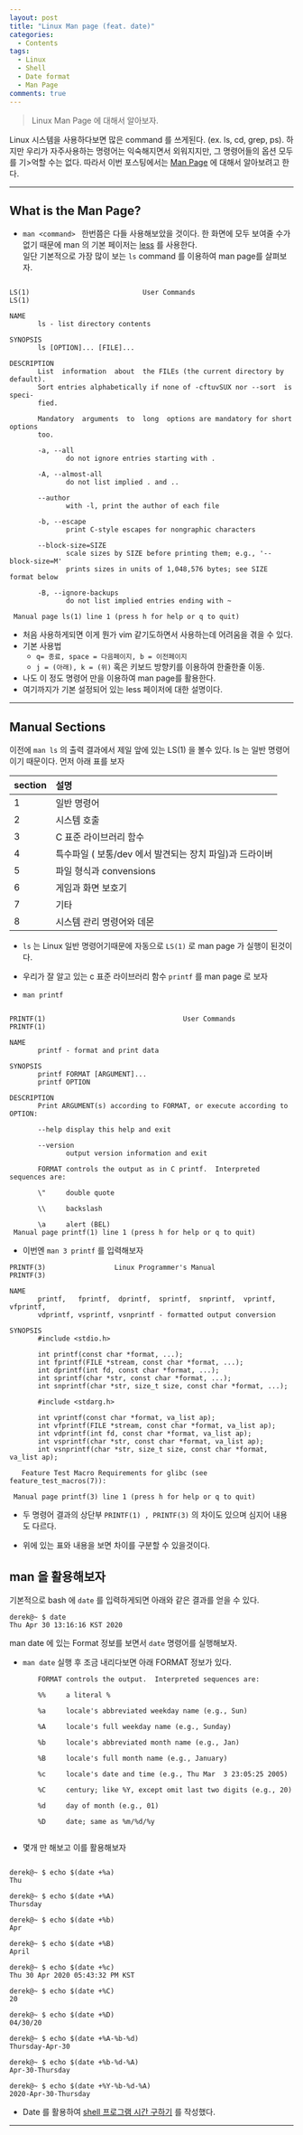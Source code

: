 ```yaml
---
layout: post
title: "Linux Man page (feat. date)"
categories:
  - Contents
tags:
  - Linux
  - Shell
  - Date format
  - Man Page
comments: true
--- 
```

 > Linux Man Page 에 대해서 알아보자. 
   
 Linux 시스템을 사용하다보면 많은 command 를 쓰게된다. (ex. ls, cd, grep, ps). 
 하지만 우리가 자주사용하는 명령어는 익숙해지면서 외워지지만, 
 그 명령어들의 옵션 모두를 기>억할 수는 없다. 따라서 이번 포스팅에서는 [Man Page](https://en.wikipedia.org/wiki/Man_page) 에 대해서 알아보려고 한다.
 
---

## What is the Man Page?

 - ```man <command> ``` 한번쯤은 다들 사용해보았을 것이다. 한 화면에 모두 보여줄 수가 없기 때문에 man 의 기본 페이저는 [less](https://en.wikipedia.org/wiki/Less) 를 사용한다.  
일단 기본적으로 가장 많이 보는 ```ls``` command 를 이용하여 man page를 살펴보자.

```shell

LS(1)                            User Commands                           LS(1)

NAME
       ls - list directory contents

SYNOPSIS
       ls [OPTION]... [FILE]...

DESCRIPTION
       List  information  about  the FILEs (the current directory by default).
       Sort entries alphabetically if none of -cftuvSUX nor --sort  is  speci‐
       fied.

       Mandatory  arguments  to  long  options are mandatory for short options
       too.

       -a, --all
              do not ignore entries starting with .

       -A, --almost-all
              do not list implied . and ..

       --author
              with -l, print the author of each file

       -b, --escape
              print C-style escapes for nongraphic characters

       --block-size=SIZE
              scale sizes by SIZE before printing them; e.g., '--block-size=M'
              prints sizes in units of 1,048,576 bytes; see SIZE format below

       -B, --ignore-backups
              do not list implied entries ending with ~

 Manual page ls(1) line 1 (press h for help or q to quit)

```

 - 처음 사용하게되면 이게 뭔가 vim 같기도하면서 사용하는데 어려움을 겪을 수 있다. 
 - 기본 사용법 
    - ```q= 종료, space = 다음페이지, b = 이전페이지```
    - ```j = (아래), k = (위)``` 혹은 키보드 방향키를 이용하여 한줄한줄 이동.
 - 나도 이 정도 명령어 만을 이용하여 man page를 활용한다.   
 - 여기까지가 기본 설정되어 있는 less 페이저에 대한 설명이다.

---   
## Manual Sections
 
  이전에 ```man ls``` 의 출력 결과에서 제일 앞에 있는 LS(1) 을 볼수 있다. 
 ls 는 일반 명령어 이기 때문이다. 먼저 아래 표를 보자 

| section | 설명 |
|:---|:---|
| 1 | 일반 명령어 |
| 2 | 시스템 호출 |
| 3 | C 표준 라이브러리 함수 |
| 4 | 특수파일 ( 보통/dev 에서 발견되는 장치 파일)과 드라이버 |
| 5 | 파일 형식과 convensions |
| 6 | 게임과 화면 보호기 |
| 7 | 기타 |
| 8 | 시스템 관리 명령어와 데몬 |

 - ```ls``` 는 Linux 일반 명령어기때문에 자동으로 ```LS(1)``` 로 man page 가 실행이 된것이다. 
 
 - 우리가 잘 알고 있는 c 표준 라이브러리 함수 ```printf``` 를 man page 로 보자 

 - ```man printf```

```shell

PRINTF(1)                                  User Commands                                 PRINTF(1)

NAME
       printf - format and print data

SYNOPSIS
       printf FORMAT [ARGUMENT]...
       printf OPTION

DESCRIPTION
       Print ARGUMENT(s) according to FORMAT, or execute according to OPTION:

       --help display this help and exit

       --version
              output version information and exit

       FORMAT controls the output as in C printf.  Interpreted sequences are:

       \"     double quote

       \\     backslash

       \a     alert (BEL)
 Manual page printf(1) line 1 (press h for help or q to quit)

```

 - 이번엔 ```man 3 printf``` 를 입력해보자

```shell
PRINTF(3)                 Linux Programmer's Manual                 PRINTF(3)

NAME
       printf,   fprintf,  dprintf,  sprintf,  snprintf,  vprintf,  vfprintf,
       vdprintf, vsprintf, vsnprintf - formatted output conversion

SYNOPSIS
       #include <stdio.h>

       int printf(const char *format, ...);
       int fprintf(FILE *stream, const char *format, ...);
       int dprintf(int fd, const char *format, ...);
       int sprintf(char *str, const char *format, ...);
       int snprintf(char *str, size_t size, const char *format, ...);

       #include <stdarg.h>

       int vprintf(const char *format, va_list ap);
       int vfprintf(FILE *stream, const char *format, va_list ap);
       int vdprintf(int fd, const char *format, va_list ap);
       int vsprintf(char *str, const char *format, va_list ap);
       int vsnprintf(char *str, size_t size, const char *format, va_list ap);

   Feature Test Macro Requirements for glibc (see feature_test_macros(7)):

 Manual page printf(3) line 1 (press h for help or q to quit)

``` 
 
  - 두 명령어 결과의 상단부 ```PRINTF(1) , PRINTF(3)``` 의 차이도 있으며 심지어 내용도 다르다. 
  
  - 위에 있는 표와 내용을 보면 차이를 구분할 수 있을것이다. 

## man 을 활용해보자

  기본적으로 bash 에 ```date``` 를 입력하게되면 아래와 같은 결과를 얻을 수 있다.
```
derek@~ $ date
Thu Apr 30 13:16:16 KST 2020 
```
  man date 에 있는 Format 정보를 보면서 ```date``` 명령어를 실행해보자.
 
  - ```man date``` 실행 후 조금 내리다보면 아래 FORMAT 정보가 있다. 
  

```shell
       FORMAT controls the output.  Interpreted sequences are:

       %%     a literal %

       %a     locale's abbreviated weekday name (e.g., Sun)

       %A     locale's full weekday name (e.g., Sunday)

       %b     locale's abbreviated month name (e.g., Jan)

       %B     locale's full month name (e.g., January)

       %c     locale's date and time (e.g., Thu Mar  3 23:05:25 2005)

       %C     century; like %Y, except omit last two digits (e.g., 20)

       %d     day of month (e.g., 01)

       %D     date; same as %m/%d/%y


```  

   - 몇개 만 해보고 이를 활용해보자

```shell

derek@~ $ echo $(date +%a)
Thu

derek@~ $ echo $(date +%A)
Thursday

derek@~ $ echo $(date +%b)
Apr

derek@~ $ echo $(date +%B)
April

derek@~ $ echo $(date +%c)
Thu 30 Apr 2020 05:43:32 PM KST

derek@~ $ echo $(date +%C)
20

derek@~ $ echo $(date +%D)
04/30/20

derek@~ $ echo $(date +%A-%b-%d)
Thursday-Apr-30

derek@~ $ echo $(date +%b-%d-%A)
Apr-30-Thursday

derek@~ $ echo $(date +%Y-%b-%d-%A)
2020-Apr-30-Thursday

```

  - Date 를 활용하여  [shell 프로그램 시간 구하기](https://derek-mun.com/in%20console/In-Console-Linux_shell_excute_time.html) 를 작성했다.

---

